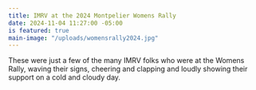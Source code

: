 ```yaml
---
title: IMRV at the 2024 Montpelier Womens Rally
date: 2024-11-04 11:27:00 -05:00
is featured: true
main-image: "/uploads/womensrally2024.jpg"
---
```


These were just a few of the many IMRV folks who were at the Womens Rally, waving their signs, cheering and clapping and loudly showing their support on a cold and cloudy day.  